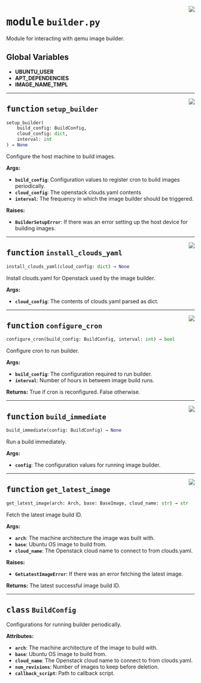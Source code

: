 <!-- markdownlint-disable -->

<a href="../src/builder.py#L0"><img align="right" style="float:right;" src="https://img.shields.io/badge/-source-cccccc?style=flat-square"></a>

# <kbd>module</kbd> `builder.py`
Module for interacting with qemu image builder. 

**Global Variables**
---------------
- **UBUNTU_USER**
- **APT_DEPENDENCIES**
- **IMAGE_NAME_TMPL**

---

<a href="../src/builder.py#L68"><img align="right" style="float:right;" src="https://img.shields.io/badge/-source-cccccc?style=flat-square"></a>

## <kbd>function</kbd> `setup_builder`

```python
setup_builder(
    build_config: BuildConfig,
    cloud_config: dict,
    interval: int
) → None
```

Configure the host machine to build images. 



**Args:**
 
 - <b>`build_config`</b>:  Configuration values to register cron to build images periodically. 
 - <b>`cloud_config`</b>:  The openstack clouds.yaml contents 
 - <b>`interval`</b>:  The frequency in which the image builder should be triggered. 



**Raises:**
 
 - <b>`BuilderSetupError`</b>:  If there was an error setting up the host device for building images. 


---

<a href="../src/builder.py#L129"><img align="right" style="float:right;" src="https://img.shields.io/badge/-source-cccccc?style=flat-square"></a>

## <kbd>function</kbd> `install_clouds_yaml`

```python
install_clouds_yaml(cloud_config: dict) → None
```

Install clouds.yaml for Openstack used by the image builder. 



**Args:**
 
 - <b>`cloud_config`</b>:  The contents of clouds.yaml parsed as dict. 


---

<a href="../src/builder.py#L142"><img align="right" style="float:right;" src="https://img.shields.io/badge/-source-cccccc?style=flat-square"></a>

## <kbd>function</kbd> `configure_cron`

```python
configure_cron(build_config: BuildConfig, interval: int) → bool
```

Configure cron to run builder. 



**Args:**
 
 - <b>`build_config`</b>:  The configuration required to run builder. 
 - <b>`interval`</b>:  Number of hours in between image build runs. 



**Returns:**
 True if cron is reconfigured. False otherwise. 


---

<a href="../src/builder.py#L221"><img align="right" style="float:right;" src="https://img.shields.io/badge/-source-cccccc?style=flat-square"></a>

## <kbd>function</kbd> `build_immediate`

```python
build_immediate(config: BuildConfig) → None
```

Run a build immediately. 



**Args:**
 
 - <b>`config`</b>:  The configuration values for running image builder. 


---

<a href="../src/builder.py#L264"><img align="right" style="float:right;" src="https://img.shields.io/badge/-source-cccccc?style=flat-square"></a>

## <kbd>function</kbd> `get_latest_image`

```python
get_latest_image(arch: Arch, base: BaseImage, cloud_name: str) → str
```

Fetch the latest image build ID. 



**Args:**
 
 - <b>`arch`</b>:  The machine architecture the image was built with. 
 - <b>`base`</b>:  Ubuntu OS image to build from. 
 - <b>`cloud_name`</b>:  The Openstack cloud name to connect to from clouds.yaml. 



**Raises:**
 
 - <b>`GetLatestImageError`</b>:  If there was an error fetching the latest image. 



**Returns:**
 The latest successful image build ID. 


---

## <kbd>class</kbd> `BuildConfig`
Configurations for running builder periodically. 



**Attributes:**
 
 - <b>`arch`</b>:  The machine architecture of the image to build with. 
 - <b>`base`</b>:  Ubuntu OS image to build from. 
 - <b>`cloud_name`</b>:  The Openstack cloud name to connect to from clouds.yaml. 
 - <b>`num_revisions`</b>:  Number of images to keep before deletion. 
 - <b>`callback_script`</b>:  Path to callback script. 





